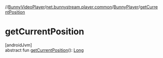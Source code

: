 //[BunnyVideoPlayer](../../../index.md)/[net.bunnystream.player.common](../index.md)/[BunnyPlayer](index.md)/[getCurrentPosition](get-current-position.md)

# getCurrentPosition

[androidJvm]\
abstract fun [getCurrentPosition](get-current-position.md)(): [Long](https://kotlinlang.org/api/latest/jvm/stdlib/kotlin-stdlib/kotlin/-long/index.html)
